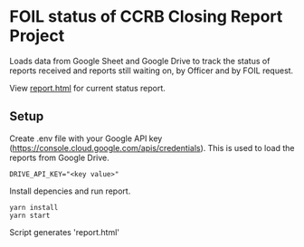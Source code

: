 # FOIL status of CCRB Closing Report Project

Loads data from Google Sheet and Google Drive to track the status of
reports received and reports still waiting on, by Officer and by FOIL
request.

View [report.html](https://htmlpreview.github.io/?https://github.com/ryanwatkins/foil-status/blob/main/report.html) for current status report.

## Setup

Create .env file with your Google API key (https://console.cloud.google.com/apis/credentials).  This is used to load the reports from Google Drive.

```
DRIVE_API_KEY="<key value>"
```

Install depencies and run report.

```
yarn install
yarn start
```

Script generates 'report.html'


